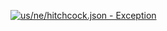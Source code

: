[![us/ne/hitchcock.json - Exception](https://img.shields.io/badge/us/ne/hitchcock.json-Exception-red)](https://github.com/openaddresses/openaddresses/tree/master/sources/us/ne/hitchcock.json)